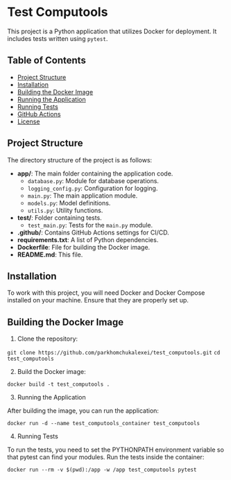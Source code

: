 # Test Computools

This project is a Python application that utilizes Docker for deployment. It includes tests written using `pytest`.

## Table of Contents

- [Project Structure](#project-structure)
- [Installation](#installation)
- [Building the Docker Image](#building-the-docker-image)
- [Running the Application](#running-the-application)
- [Running Tests](#running-tests)
- [GitHub Actions](#github-actions)
- [License](#license)

## Project Structure

The directory structure of the project is as follows:


- **app/**: The main folder containing the application code.
  - `database.py`: Module for database operations.
  - `logging_config.py`: Configuration for logging.
  - `main.py`: The main application module.
  - `models.py`: Model definitions.
  - `utils.py`: Utility functions.
- **test/**: Folder containing tests.
  - `test_main.py`: Tests for the `main.py` module.
- **.github/**: Contains GitHub Actions settings for CI/CD.
- **requirements.txt**: A list of Python dependencies.
- **Dockerfile**: File for building the Docker image.
- **README.md**: This file.


## Installation

To work with this project, you will need Docker and Docker Compose installed on your machine. Ensure that they are properly set up.

## Building the Docker Image

1. Clone the repository:

```git clone https://github.com/parkhomchukalexei/test_computools.git```
```cd test_computools```

2. Build the Docker image:

```docker build -t test_computools .```

3. Running the Application

After building the image, you can run the application:

```docker run -d --name test_computools_container test_computools```

4. Running Tests

To run the tests, you need to set the PYTHONPATH environment variable so that pytest can find your modules. Run the tests inside the container:

```docker run --rm -v $(pwd):/app -w /app test_computools pytest```
